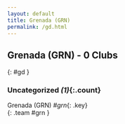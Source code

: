 ```yaml
---
layout: default
title: Grenada (GRN)
permalink: /gd.html
---
```



## Grenada (GRN) - 0 Clubs
{: #gd }









### Uncategorized _(1)_{:.count}


Grenada  (GRN)  _#grn_{: .key} <br>
{: .team #grn }


 

